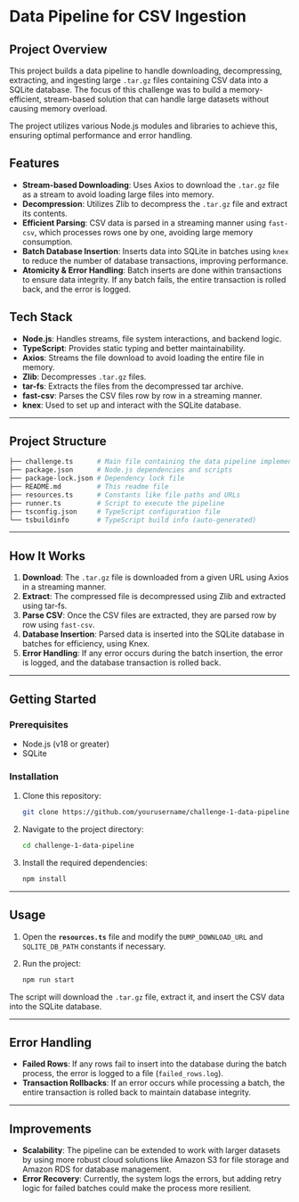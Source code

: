 
# Data Pipeline for CSV Ingestion

## Project Overview

This project builds a data pipeline to handle downloading, decompressing, extracting, and ingesting large `.tar.gz` files containing CSV data into a SQLite database. The focus of this challenge was to build a memory-efficient, stream-based solution that can handle large datasets without causing memory overload.

The project utilizes various Node.js modules and libraries to achieve this, ensuring optimal performance and error handling.

## Features

- **Stream-based Downloading**: Uses Axios to download the `.tar.gz` file as a stream to avoid loading large files into memory.
- **Decompression**: Utilizes Zlib to decompress the `.tar.gz` file and extract its contents.
- **Efficient Parsing**: CSV data is parsed in a streaming manner using `fast-csv`, which processes rows one by one, avoiding large memory consumption.
- **Batch Database Insertion**: Inserts data into SQLite in batches using `knex` to reduce the number of database transactions, improving performance.
- **Atomicity & Error Handling**: Batch inserts are done within transactions to ensure data integrity. If any batch fails, the entire transaction is rolled back, and the error is logged.

## Tech Stack

- **Node.js**: Handles streams, file system interactions, and backend logic.
- **TypeScript**: Provides static typing and better maintainability.
- **Axios**: Streams the file download to avoid loading the entire file in memory.
- **Zlib**: Decompresses `.tar.gz` files.
- **tar-fs**: Extracts the files from the decompressed tar archive.
- **fast-csv**: Parses the CSV files row by row in a streaming manner.
- **knex**: Used to set up and interact with the SQLite database.

---

## Project Structure

```bash
├── challenge.ts      # Main file containing the data pipeline implementation
├── package.json      # Node.js dependencies and scripts
├── package-lock.json # Dependency lock file
├── README.md         # This readme file
├── resources.ts      # Constants like file paths and URLs
├── runner.ts         # Script to execute the pipeline
├── tsconfig.json     # TypeScript configuration file
└── tsbuildinfo       # TypeScript build info (auto-generated)
```

---

## How It Works

1. **Download**: The `.tar.gz` file is downloaded from a given URL using Axios in a streaming manner.
2. **Extract**: The compressed file is decompressed using Zlib and extracted using tar-fs.
3. **Parse CSV**: Once the CSV files are extracted, they are parsed row by row using `fast-csv`.
4. **Database Insertion**: Parsed data is inserted into the SQLite database in batches for efficiency, using Knex.
5. **Error Handling**: If any error occurs during the batch insertion, the error is logged, and the database transaction is rolled back.

---

## Getting Started

### Prerequisites

- Node.js (v18 or greater)
- SQLite

### Installation

1. Clone this repository:
   ```bash
   git clone https://github.com/yourusername/challenge-1-data-pipeline.git
   ```

2. Navigate to the project directory:
   ```bash
   cd challenge-1-data-pipeline
   ```

3. Install the required dependencies:
   ```bash
   npm install
   ```

---

## Usage

1. Open the **`resources.ts`** file and modify the `DUMP_DOWNLOAD_URL` and `SQLITE_DB_PATH` constants if necessary.

2. Run the project:
   ```bash
   npm run start
   ```

The script will download the `.tar.gz` file, extract it, and insert the CSV data into the SQLite database.

---

## Error Handling

- **Failed Rows**: If any rows fail to insert into the database during the batch process, the error is logged to a file (`failed_rows.log`).
- **Transaction Rollbacks**: If an error occurs while processing a batch, the entire transaction is rolled back to maintain database integrity.

---

## Improvements

- **Scalability**: The pipeline can be extended to work with larger datasets by using more robust cloud solutions like Amazon S3 for file storage and Amazon RDS for database management.
- **Error Recovery**: Currently, the system logs the errors, but adding retry logic for failed batches could make the process more resilient.

